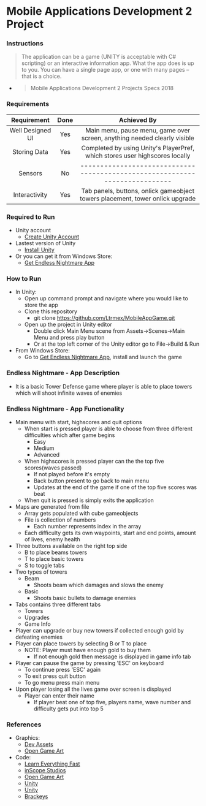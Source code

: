 # Mobile Applications Development 2 Project

### Instructions
> The application can be a game (UNITY is acceptable with C# scripting) or an interactive information app. What the app does is up 
to you. You can have a single page app, or one with many pages – that is a choice.
- > Mobile Applications Development 2 Projects Specs 2018

### Requirements
| Requirement      | Done  | Achieved By |
| :---:            | :---: |  :---:      |
| Well Designed UI | Yes   | Main menu, pause menu, game over screen, anything needed clearly visible |
| Storing Data     | Yes   | Completed by using Unity's PlayerPref, which stores user highscores locally |
| Sensors          | No    | --------------------------------------------------------------------------- |
| Interactivity    | Yes   | Tab panels, buttons, onlick gameobject towers placement, tower onlick upgrade |

### Required to Run
* Unity account
    - [Create Unity Account](https://id.unity.com/en/conversations/b354fb91-72d5-412e-a6bb-440eee53a36a01af)
* Lastest version of Unity
    - [Install Unity](https://unity3d.com/get-unity/download)
* Or you can get it from Windows Store:
    - [Get Endless Nightmare App](https://unity3d.com/get-unity/download)
    
### How to Run
* In Unity:
    - Open up command prompt and navigate where you would like to store the app
    - Clone this repository
        - git clone https://github.com/Ltrmex/MobileAppGame.git
    - Open up the project in Unity editor
        - Double click Main Menu scene from Assets->Scenes->Main Menu and press play button
        - Or at the top left corner of the Unity editor go to File->Build & Run
* From Windows Store:
    - Go to [Get Endless Nightmare App](https://unity3d.com/get-unity/download), install and launch the game

### Endless Nightmare - App Description
* It is a basic Tower Defense game where player is able to place towers which will shoot infinite waves of enemies

### Endless Nightmare - App Functionality
* Main menu with start, highscores and quit options
    - When start is pressed player is able to choose from three different difficulties which after game begins
        - Easy
        - Medium
        - Advanced
    - When highscores is pressed player can the the top five scores(waves passed) 
        - If not played before it's empty
        - Back button present to go back to main menu
        - Updates at the end of the game if one of the top five scores was beat
    -  When quit is pressed is simply exits the application
* Maps are generated from file
    - Array gets populated with cube gameobjects
    - File is collection of numbers
        - Each number represents index in the array
    - Each difficulty gets its own waypoints, start and end points, amount of lives, enemy health
* Three buttons available on the right top side
    - B to place beams towers
    - T to place basic towers
    - S to toggle tabs
* Two types of towers
    - Beam
        - Shoots beam which damages and slows the enemy
    - Basic
        - Shoots basic bullets to damage enemies
* Tabs contains three different tabs
    - Towers
    - Upgrades
    - Game Info
* Player can upgrade or buy new towers if collected enough gold by defeating enemies
* Player can place towers by selecting B or T to place
    - NOTE: Player must have enough gold to buy them
        - If not enough gold then message is displayed in game info tab
* Player can pause the game by pressing 'ESC' on keyboard
    - To continue press 'ESC' again
    - To exit press quit button
    - To go menu press main menu
* Upon player losing all the lives game over screen is displayed
    - Player can enter their name
        - If player beat one of top five, players name, wave number and difficulty gets put into top 5

### References
* Graphics:
    - [Dev Assets](http://devassets.com/)
    - [Open Game Art](https://opengameart.org/)
* Code:
    - [Learn Everything Fast](https://www.youtube.com/watch?v=82Mn8v55nr0)
    - [inScope Studios](https://www.youtube.com/watch?v=p3lAmkxTUz8)
    - [Open Game Art](https://opengameart.org/)
    - [Unity](https://unity3d.com/learn/tutorials/projects/space-shooter/spawning-waves)
    - [Unity](https://unity3d.com/learn/tutorials/topics/scripting/high-score-playerprefs)
    - [Brackeys](https://www.youtube.com/playlist?list=PLPV2KyIb3jR4u5jX8za5iU1cqnQPmbzG0)

